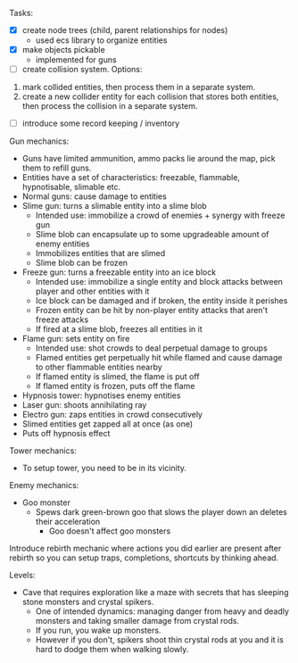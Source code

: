 Tasks:
  - [x] create node trees (child, parent relationships for nodes)
    - used ecs library to organize entities
  - [x] make objects pickable
    - implemented for guns
  - [ ] create collision system. Options:
   1. mark collided entities, then process them in a separate system.
   2. create a new collider entity for each collision that stores both entities, then process the collision in a separate system.
  - [ ] introduce some record keeping / inventory

Gun mechanics:
  - Guns have limited ammunition, ammo packs lie around the map, pick them to refill guns.
  - Entities have a set of characteristics: freezable, flammable, hypnotisable, slimable etc.
  - Normal guns: cause damage to entities
  - Slime gun: turns a slimable entity into a slime blob
    - Intended use: immobilize a crowd of enemies + synergy with freeze gun
    - Slime blob can encapsulate up to some upgradeable amount of enemy entities
    - Immobilizes entities that are slimed
    - Slime blob can be frozen
  - Freeze gun: turns a freezable entity into an ice block
    - Intended use: immobilize a single entity and block attacks between player and other entities with it
    - Ice block can be damaged and if broken, the entity inside it perishes
    - Frozen entity can be hit by non-player entity attacks that aren't freeze attacks
    - If fired at a slime blob, freezes all entities in it
  - Flame gun: sets entity on fire
    - Intended use: shot crowds to deal perpetual damage to groups
    - Flamed entities get perpetually hit while flamed and cause damage to other flammable entities nearby
    - If flamed entity is slimed, the flame is put off
    - If flamed entity is frozen, puts off the flame
  - Hypnosis tower: hypnotises enemy entities
  - Laser gun: shoots annihilating ray
  - Electro gun: zaps entities in crowd consecutively
   - Slimed entities get zapped all at once (as one)
   - Puts off hypnosis effect

Tower mechanics:
  - To setup tower, you need to be in its vicinity.

Enemy mechanics:
  - Goo monster
    - Spews dark green-brown goo that slows the player down an deletes their acceleration
      - Goo doesn't affect goo monsters

Introduce rebirth mechanic where actions you did earlier are present after rebirth so you can setup traps, completions, shortcuts by thinking ahead.

Levels:
  - Cave that requires exploration like a maze with secrets that has sleeping stone monsters and crystal spikers.
    - One of intended dynamics: managing danger from heavy and deadly monsters and taking smaller damage from crystal rods.
    - If you run, you wake up monsters.
    - However if you don't, spikers shoot thin crystal rods at you and it is hard to dodge them when walking slowly.
